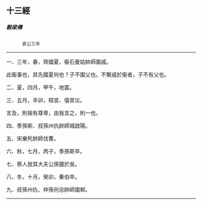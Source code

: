 

## 十三經

##### 穀梁傳
　　　`哀公三年`

* * *

一、三年，春，齊國夏、衞石曼姑帥師圍戚。

此衞事也，其先國夏何也？子不圍父也。不繫戚於衞者，子不有父也。

二、夏，四月，甲午，地震。

三、五月，辛卯，桓宮、僖宮災。

言及，則祖有尊卑，由我言之，則一也。

四、季孫斯、叔孫州仇帥師城啟陽。

五、宋樂髠帥師伐曹。

六、秋，七月，丙子，季孫斯卒。

七、蔡人放其大夫公孫獵於吳。

八、冬，十月，癸卯，秦伯卒。

九、叔孫州仇、仲孫何忌帥師圍邾。

* * *

